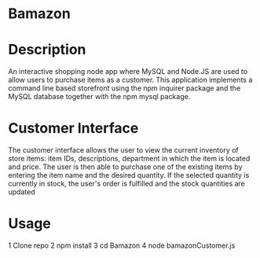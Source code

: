 # Bamazon

# Description
An interactive shopping node app where MySQL and Node.JS are used to allow users to purchase items as a customer.
This application implements a command line based storefront using the npm inquirer package and the MySQL database together with the npm mysql package.

# Customer Interface
The customer interface allows the user to view the current inventory of store items: item IDs, descriptions, department in which the item is located and price. The user is then able to purchase one of the existing items by entering the item name and the desired quantity. If the selected quantity is currently in stock, the user's order is fulfilled and the stock quantities are updated

# Usage
1 Clone repo
2 npm install
3 cd Bamazon
4 node bamazonCustomer.js

